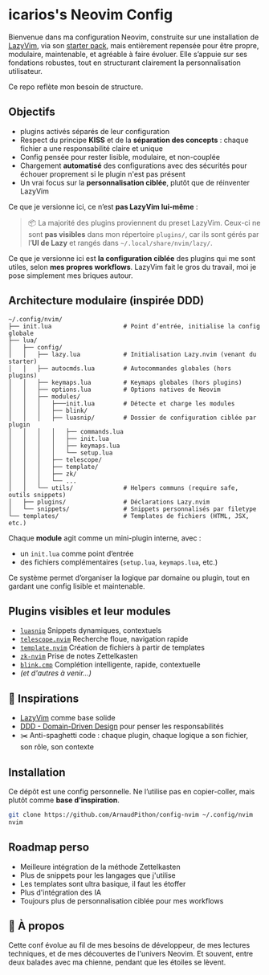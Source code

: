 # icarios's Neovim Config

Bienvenue dans ma configuration Neovim, construite sur une installation
de [LazyVim](https://github.com/LazyVim/LazyVim), via son [starter
pack](https://github.com/LazyVim/starter), mais entièrement repensée
pour être propre, modulaire, maintenable, et agréable à faire évoluer.
Elle s’appuie sur ses fondations robustes, tout en structurant
clairement la personnalisation utilisateur.

Ce repo reflète mon besoin de structure.

## Objectifs

- plugins activés séparés de leur configuration
- Respect du principe **KISS** et de la **séparation des concepts** :
  chaque fichier a une responsabilité claire et unique
- Config pensée pour rester lisible, modulaire, et non-couplée
- Chargement **automatisé** des configurations avec des sécurités
  pour échouer proprement si le plugin n'est pas présent
- Un vrai focus sur la **personnalisation ciblée**, plutôt que de
  réinventer LazyVim

Ce que je versionne ici, ce n’est **pas LazyVim lui-même** :

> 📦 La majorité des plugins proviennent du preset LazyVim. Ceux-ci ne
> sont **pas visibles** dans mon répertoire `plugins/`, car ils sont
> gérés par l’**UI de Lazy** et rangés dans `~/.local/share/nvim/lazy/`.

Ce que je versionne ici est **la configuration ciblée** des plugins qui
me sont utiles, selon **mes propres workflows**. LazyVim fait le gros du
travail, moi je pose simplement mes briques autour.

## Architecture modulaire (inspirée DDD)

```text
~/.config/nvim/
├── init.lua                    # Point d’entrée, initialise la config globale
├── lua/
│   ├── config/
│   │   ├── lazy.lua            # Initialisation Lazy.nvim (venant du starter)
│   │   ├── autocmds.lua        # Autocommandes globales (hors plugins)
│   │   ├── keymaps.lua         # Keymaps globales (hors plugins)
│   │   ├── options.lua         # Options natives de Neovim
│   │   ├── modules/
│   │   │   ├───init.lua        # Détecte et charge les modules
│   │   │   ├── blink/
│   │   │   ├── luasnip/        # Dossier de configuration ciblée par plugin
│   │   │   │   ├── commands.lua
│   │   │   │   ├── init.lua
│   │   │   │   ├── keymaps.lua
│   │   │   │   └── setup.lua
│   │   │   ├── telescope/
│   │   │   ├── template/
│   │   │   ├── zk/
│   │   │   └── ...
│   │   └── utils/              # Helpers communs (require safe, outils snippets)
│   ├── plugins/                # Déclarations Lazy.nvim
│   └── snippets/               # Snippets personnalisés par filetype
└── templates/                  # Templates de fichiers (HTML, JSX, etc.)
```

Chaque **module** agit comme un mini-plugin interne, avec :

- un `init.lua` comme point d’entrée
- des fichiers complémentaires (`setup.lua`, `keymaps.lua`, etc.)

Ce système permet d’organiser la logique par domaine ou plugin, tout en
gardant une config lisible et maintenable.

## Plugins visibles et leur modules

- [`luasnip`](https://github.com/L3MON4D3/LuaSnip) Snippets dynamiques, contextuels
- [`telescope.nvim`](https://github.com/nvim-telescope/telescope.nvim) Recherche floue, navigation rapide
- [`template.nvim`](https://github.com/sudormrfbin/template.nvim) Création de fichiers à partir de templates
- [`zk-nvim`](https://github.com/mickael-menu/zk-nvim) Prise de notes Zettelkasten
- [`blink.cmp`](https://github.com/saghen/blink.cmp) Complétion intelligente, rapide, contextuelle
- _(et d'autres à venir...)_

## 🧬 Inspirations

- [LazyVim](https://github.com/LazyVim/LazyVim) comme base solide
- [DDD - Domain-Driven Design](https://fr.wikipedia.org/wiki/Conception_dirig%C3%A9e_par_le_domaine)
  pour penser les responsabilités
- ✂️ Anti-spaghetti code : chaque plugin, chaque logique a son fichier,
  son rôle, son contexte

## Installation

Ce dépôt est une config personnelle. Ne l’utilise pas en copier-coller,
mais plutôt comme **base d’inspiration**.

```bash
git clone https://github.com/ArnaudPithon/config-nvim ~/.config/nvim
nvim
```

## Roadmap perso

- Meilleure intégration de la méthode Zettelkasten
- Plus de snippets pour les langages que j'utilise
- Les templates sont ultra basique, il faut les étoffer
- Plus d'intégration des IA
- Toujours plus de personnalisation ciblée pour mes workflows

## 🐾 À propos

Cette conf évolue au fil de mes besoins de développeur, de mes lectures
techniques, et de mes découvertes de l'univers Neovim. Et souvent, entre
deux balades avec ma chienne, pendant que les étoiles se lèvent.

